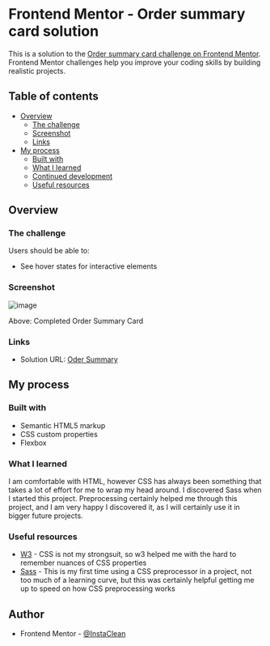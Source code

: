 # Frontend Mentor - Order summary card solution

This is a solution to the [Order summary card challenge on Frontend Mentor](https://www.frontendmentor.io/challenges/order-summary-component-QlPmajDUj). Frontend Mentor challenges help you improve your coding skills by building realistic projects. 

## Table of contents

- [Overview](#overview)
  - [The challenge](#the-challenge)
  - [Screenshot](#screenshot)
  - [Links](#links)
- [My process](#my-process)
  - [Built with](#built-with)
  - [What I learned](#what-i-learned)
  - [Continued development](#continued-development)
  - [Useful resources](#useful-resources)



## Overview

### The challenge

Users should be able to:

- See hover states for interactive elements

### Screenshot

![image](https://user-images.githubusercontent.com/77905869/129402713-39e754d0-ac74-4da3-ac49-ab6d7ab2bb51.png)

Above: Completed Order Summary Card

### Links

- Solution URL: [Oder Summary](https://instaclean.github.io/order-summary-component-main/)

## My process

### Built with

- Semantic HTML5 markup
- CSS custom properties
- Flexbox

### What I learned

I am comfortable with HTML, however CSS has always been something that takes a lot of effort for me to wrap my head around. I discovered Sass when I started this project. Preprocessing certainly helped me through this project, and I am very happy I discovered it, as I will certainly use it in bigger future projects.

### Useful resources

- [W3](https://www.w3schools.com/) - CSS is not my strongsuit, so w3 helped me with the hard to remember nuances of CSS properties
- [Sass](https://sass-lang.com/guide) - This is my first time using a CSS preprocessor in a project, not too much of a learning curve, but this was certainly helpful getting me up to speed on how CSS preprocessing works

## Author

- Frontend Mentor - [@InstaClean](https://www.frontendmentor.io/profile/InstaClean)

